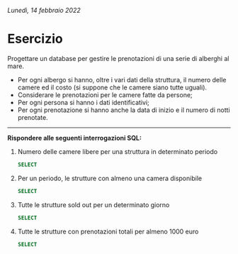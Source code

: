*Lunedì, 14 febbraio 2022*

# Esercizio

Progettare un database per gestire le prenotazioni di una serie di alberghi al mare.

- Per ogni albergo si hanno, oltre i vari dati della struttura, il numero delle camere ed il costo (si suppone che le camere siano tutte uguali).
- Considerare le prenotazioni per le camere fatte da persone;
- Per ogni persona si hanno i dati identificativi;
- Per ogni prenotazione si hanno anche la data di inizio e il numero di notti prenotate.

---

**Rispondere alle seguenti interrogazioni SQL:**

1. Numero delle camere libere per una struttura in determinato periodo

    ```sql
    SELECT 
    ```

2. Per un periodo, le strutture con almeno una camera disponibile

    ```sql
    SELECT 
    ```
   
3. Tutte le strutture sold out per un determinato giorno
   
    ```sql
    SELECT 
    ```
   
4. Tutte le strutture con prenotazioni totali per almeno 1000 euro
   
    ```sql
    SELECT 
    ```
